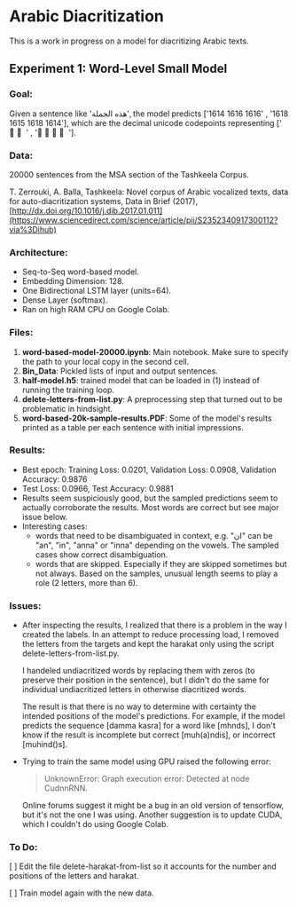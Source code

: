 # Arabic Diacritization
This is a work in progress on a model for diacritizing Arabic texts.

## Experiment 1: Word-Level Small Model
  ### Goal: 
  Given a sentence like 'هذه الجملة', the model predicts ['1614 1616 1616' , '1618 1615 1618 1614'],  which are the decimal unicode codepoints representing ['  َ  ِ  ِ ' , '  ْ  ُ  ْ  َ '].

  ### Data:
  20000 sentences from the MSA section of the Tashkeela Corpus.
  
  T. Zerrouki, A. Balla, Tashkeela: Novel corpus of Arabic vocalized texts, data for auto-diacritization systems, Data in Brief (2017), [http://dx.doi.org/10.1016/j.dib.2017.01.011](https://www.sciencedirect.com/science/article/pii/S2352340917300112?via%3Dihub) 

  ### Architecture:
  - Seq-to-Seq word-based model. 
  - Embedding Dimension: 128.
  - One Bidirectional LSTM layer (units=64).
  - Dense Layer (softmax).
  - Ran on high RAM CPU on Google Colab.   
  
  ### Files:
  1. **word-based-model-20000.ipynb**: Main notebook. Make sure to specify the path to your local copy in the second cell.
  2. **Bin_Data**: Pickled lists of input and output sentences.
  3. **half-model.h5**: trained model that can be loaded in (1) instead of running the training loop.
  4. **delete-letters-from-list.py**: A preprocessing step that turned out to be problematic in hindsight.
  5. **word-based-20k-sample-results.PDF**: Some of the model's results printed as a table per each sentence with initial impressions.

  ### Results:
  - Best epoch: Training Loss: 0.0201, Validation Loss: 0.0908, Validation Accuracy: 0.9876
  - Test Loss: 0.0966, Test Accuracy: 0.9881
  - Results seem suspiciously good, but the sampled predictions seem to actually corroborate the results. Most words are correct but see major issue below. 
  - Interesting cases:
      - words that need to be disambiguated in context, e.g. "ان" can be "an", "in", "anna" or "inna" depending on the vowels. The sampled cases show correct disambiguation.
      - words that are skipped. Especially if they are skipped sometimes but not always. Based on the samples, unusual length seems to play a role (2 letters, more than 6).   
  
  ### Issues: 
  - After inspecting the results, I realized that there is a problem in the way I created the labels.
    In an attempt to reduce processing load, I removed the letters from the targets and kept the harakat only using the script delete-letters-from-list.py.

    I handeled undiacritized words by replacing them with zeros (to preserve their position in the sentence), but I didn't do the same for individual undiacritized letters in otherwise diacritized words.

    The result is that there is no way to determine with certainty the intended positions of the model's predictions.
    For example, if the model predicts the sequence [damma kasra] for a word like [mhnds], I don't know if the result is incomplete but correct [muh(a)ndis], or incorrect [muhind()s].
    
  - Trying to train the same model using GPU raised the following error:
      > UnknownError: Graph execution error: Detected at node CudnnRNN.

    Online forums suggest it might be a bug in an old version of tensorflow, but it's not the one I was using.
    Another suggestion is to update CUDA, which I couldn't do using Google Colab.

### To Do: 
[ ] Edit the file delete-harakat-from-list so it accounts for the number and positions of the letters and harakat.

[ ] Train model again with the new data. 
  
  
